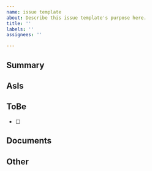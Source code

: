 ```yaml
---
name: issue template
about: Describe this issue template's purpose here.
title: ''
labels: ''
assignees: ''

---
```


## Summary

## AsIs

## ToBe
- [ ]

## Documents

## Other

